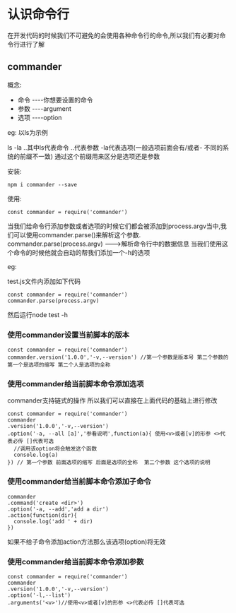 # 认识命令行
在开发代码的时候我们不可避免的会使用各种命令行的命令,所以我们有必要对命令行进行了解

## commander
概念:

- 命令 ----你想要设置的命令
- 参数 ----argument
- 选项 ----option

eg: 以ls为示例

ls -la ..其中ls代表命令 ..代表参数 -la代表选项(一般选项前面会有/或者- 不同的系统的前缀不一致) 通过这个前缀用来区分是选项还是参数

安装:
```
npm i commander --save
```

使用:
```
const commander = require('commander')
```

当我们给命令行添加参数或者选项的时候它们都会被添加到process.argv当中,我们可以使用commander.parse()来解析这个参数.
commander.parse(process.argv) --->解析命令行中的数据信息
当我们使用这个命令的时候他就会自动的帮我们添加一个-h的选项

eg:  

test.js文件内添加如下代码
```
const commander = require('commander')
commander.parse(process.argv)
```
然后运行node test -h

### 使用commander设置当前脚本的版本
```
const commander = require('commander')
commander.version('1.0.0','-v,--version') //第一个参数是版本号 第二个参数的第一个是选项的缩写 第二个人是选项的全称
```

### 使用commander给当前脚本命令添加选项
commander支持链式的操作 所以我们可以直接在上面代码的基础上进行修改
```
const commander = require('commander')
commander
.version('1.0.0','-v,--version')
.option('-a, --all [a]','参看说明',function(a){ 使用<v>或者[v]的形参 <>代表必传 []代表可选
  //调用该option将会触发这个函数
  console.log(a)
}) // 第一个参数 前面选项的缩写 后面是选项的全称  第二个参数 这个选项的说明
```

### 使用commander给当前脚本命令添加子命令
```
commander
.command('create <dir>')
.option('-a, --add','add a dir')
.action(function(dir){
  console.log('add ' + dir)
})
```
如果不给子命令添加action方法那么该选项(option)将无效

### 使用commander给当前脚本命令添加参数
```
const commander = require('commander')
commander
.version('1.0.0','-v,--version')
.option('-l,--list')
.arguments('<v>')//使用<v>或者[v]的形参 <>代表必传 []代表可选
```
